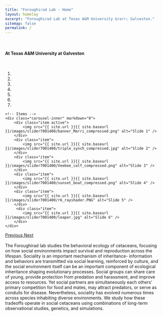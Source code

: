 ```yaml
---
title: "Foroughirad Lab - Home"
layout: homelay
excerpt: "Foroughirad Lab at Texas A&M University &rarr; Galveston."
sitemap: false
permalink: /
---
```

<br>
<h4>At Texas A&M University at Galveston</h4> 
<br>

<div markdown="0" id="carousel" class="carousel slide" data-ride="carousel" data-interval="4000" data-pause="hover" >
    <!-- Menu -->
    <ol class="carousel-indicators">
        <li data-target="#carousel" data-slide-to="0" class="active"></li>
        <li data-target="#carousel" data-slide-to="1"></li>
        <li data-target="#carousel" data-slide-to="2"></li>
        <li data-target="#carousel" data-slide-to="3"></li>
        <li data-target="#carousel" data-slide-to="4"></li>
        <li data-target="#carousel" data-slide-to="5"></li>
        <li data-target="#carousel" data-slide-to="6"></li>
    </ol>

    <!-- Items -->
    <div class="carousel-inner" markdown="0">
        <div class="item active">
            <img src="{{ site.url }}{{ site.baseurl }}/images/slider7001400/banner_Marri_compressed.png" alt="Slide 1" />
        </div>
        <div class="item">
            <img src="{{ site.url }}{{ site.baseurl }}/images/slider7001400/triple_synch_compressed.jpg" alt="Slide 2" />
        </div>
        <div class="item">
            <img src="{{ site.url }}{{ site.baseurl }}/images/slider7001400/Veebee_calf_compressed.png" alt="Slide 3" />
        </div>
        <div class="item">
            <img src="{{ site.url }}{{ site.baseurl }}/images/slider7001400/sunset_boat_compressed.png" alt="Slide 4" />
        </div>
        <div class="item">
            <img src="{{ site.url }}{{ site.baseurl }}/images/slider7001400/r6_rayshader.PNG" alt="Slide 5" />
        </div>       
         <div class="item">
            <img src="{{ site.url }}{{ site.baseurl }}/images/slider7001400/leaper.jpg" alt="Slide 6" />
        </div>
    </div>
  <a class="left carousel-control" href="#carousel" role="button" data-slide="prev">
    <span class="glyphicon glyphicon-chevron-left" aria-hidden="true"></span>
    <span class="sr-only">Previous</span>
  </a>
  <a class="right carousel-control" href="#carousel" role="button" data-slide="next">
    <span class="glyphicon glyphicon-chevron-right" aria-hidden="true"></span>
    <span class="sr-only">Next</span>
  </a>
</div>

<br>
The Foroughirad lab studies the behavioral ecology of cetaceans, focusing on how social environments impact survival and reproduction across the lifespan. Sociality is an important mechanism of inheritance- information and behaviors are transmitted via social learning, reinforced by culture, and the social environment itself can be an important component of ecological inheritance shaping evolutionary processes. Social groups can share care of young, provide protection from predation and harassment, and improve access to resources. Yet social partners are simultaneously each others’ primary competition for food and mates, may attract predators, or serve as conduits for disease. Nevertheless, sociality has evolved numerous times across species inhabiting diverse environments. We study how these tradeoffs operate in social cetaceans using combinations of long-term observational studies, genetics, and simulations.  

<br>
<!-- **We are  looking for new PhD students and Master students to join the team** [(more info)]({{ site.url }}{{ site.baseurl }}/openings) **!**-->
<br><br>



<!--<figure class="fourth">
  <img src="{{ site.url }}{{ site.baseurl }}/images/logopic/Logo_Leiden.jpg" style="width: 210px">
  <img src="{{ site.url }}{{ site.baseurl }}/images/logopic/Logo_Nanofront.jpg" style="width: 110px">
  <img src="{{ site.url }}{{ site.baseurl }}/images/logopic/Logo_NWO.jpg" style="width: 120px">
  <img src="{{ site.url }}{{ site.baseurl }}/images/logopic/Logo_ERC.jpg" style="width: 110px">
</figure>-->

